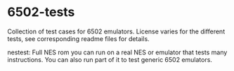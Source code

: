 # 6502-tests

Collection of test cases for 6502 emulators.  License varies for the different
tests, see corresponding readme files for details.

nestest: Full NES rom you can run on a real NES or emulator that tests many
instructions.  You can also run part of it to test generic 6502 emulators.


